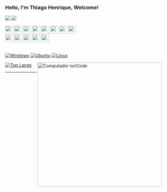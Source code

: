 ###  Hello, I'm Thiago Henrique, Welcome!


  <a href="mailto:thiagohenriquedev@gmail.com"><img src="https://img.shields.io/badge/Gmail-D14836?style=for-the-badge&logo=gmail&logoColor=white" target="_blank"></a>
  <a href="https://www.linkedin.com/in/thiago-henrique-dev/" target="_blank"><img src="https://img.shields.io/badge/-LinkedIn-%230077B5?style=for-the-badge&logo=linkedin&logoColor=white" target="_blank"></a>   
</div>


<div>
	<img style="width:25px; height:25px;" src="https://cdn.jsdelivr.net/gh/devicons/devicon/icons/html5/html5-original.svg" />
	<img style="width:25px; height:25px;" src="https://cdn.jsdelivr.net/gh/devicons/devicon/icons/css3/css3-original.svg" />
	<img style="width:25px; height:25px;" src="https://cdn.jsdelivr.net/gh/devicons/devicon/icons/javascript/javascript-original.svg" />
	<img style="width:25px; height:25px;" src="https://cdn.jsdelivr.net/gh/devicons/devicon/icons/ruby/ruby-plain-wordmark.svg" />
	<img style="width:25px; height:25px;" src="https://cdn.jsdelivr.net/gh/devicons/devicon/icons/nodejs/nodejs-original.svg" />
	<img style="width:25px; height:25px;" src="https://cdn.jsdelivr.net/gh/devicons/devicon/icons/react/react-original.svg" />
	<img style="width:25px; height:25px;" src="https://cdn.jsdelivr.net/gh/devicons/devicon/icons/bootstrap/bootstrap-original.svg" />
	<img style="width:25px; height:25px;" src="https://cdn.jsdelivr.net/gh/devicons/devicon/icons/rails/rails-plain.svg" />
	<br/>
	<img style="width:25px; height:25px;" src="https://cdn.jsdelivr.net/gh/devicons/devicon/icons/redux/redux-original.svg" />
	<img style="width:25px; height:25px;" src="https://cdn.jsdelivr.net/gh/devicons/devicon/icons/mysql/mysql-original-wordmark.svg" />
	<img style="width:25px; height:25px;" src="https://cdn.icon-icons.com/icons2/2107/PNG/96/file_type_cobol_icon_130684.png" />
	<img style="width:25px; height:25px;" src="https://cdn.icon-icons.com/icons2/48/PNG/96/autocad_folder_file_10565.png" />
	<img style="width:25px; height:25px;" src="https://cdn.icon-icons.com/icons2/195/PNG/96/Google_Sketchup_23504.png" />
	

</div>	

</br>


[![Windows](https://img.shields.io/badge/Windows-0078D6?style=for-the-badge&logo=windows&logoColor=white)](https://github.com/thiago-henrique-dev)
[![Ubuntu](https://img.shields.io/badge/Ubuntu-E95420?style=for-the-badge&logo=ubuntu&logoColor=white)](https://github.com/thiago-henrique-dev)
[![Linux](https://img.shields.io/badge/Linux-yellow?style=for-the-badge&logo=linux&logoColor=white)](https://github.com/thiago-henrique-dev)


<img src="https://raw.githubusercontent.com/MicaelliMedeiros/micaellimedeiros/master/image/computer-illustration.png"  min-width="400px"  max-width="400px"  width="400px" align="right"  alt="Computador iuriCode" />
  
[![Top Langs](https://github-readme-stats.vercel.app/api/top-langs/?username=thiago-henrique-dev&layout=compact&theme=radical)](https://github.com/thiago-henrique-dev/github-readme-stats)




<hr/> 
